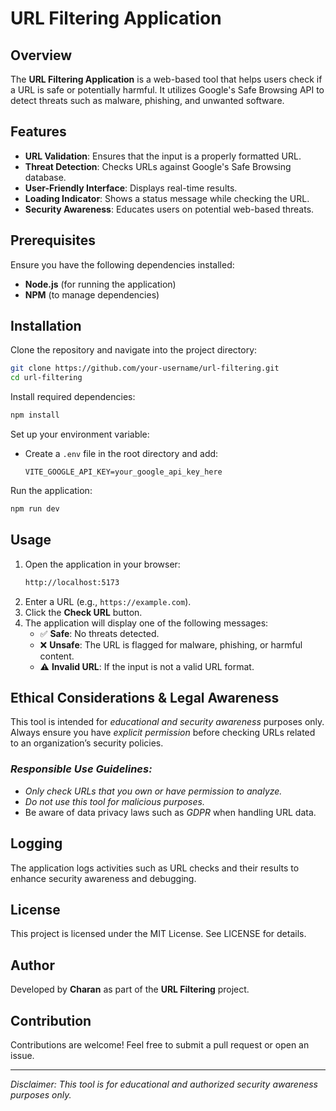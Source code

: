 # URL Filtering Application

## Overview
The **URL Filtering Application** is a web-based tool that helps users check if a URL is safe or potentially harmful. It utilizes Google's Safe Browsing API to detect threats such as malware, phishing, and unwanted software.

## Features
- **URL Validation**: Ensures that the input is a properly formatted URL.
- **Threat Detection**: Checks URLs against Google's Safe Browsing database.
- **User-Friendly Interface**: Displays real-time results.
- **Loading Indicator**: Shows a status message while checking the URL.
- **Security Awareness**: Educates users on potential web-based threats.

## Prerequisites
Ensure you have the following dependencies installed:
- **Node.js** (for running the application)
- **NPM** (to manage dependencies)

## Installation
Clone the repository and navigate into the project directory:

```sh
git clone https://github.com/your-username/url-filtering.git
cd url-filtering
```

Install required dependencies:

```sh
npm install
```

Set up your environment variable:
- Create a `.env` file in the root directory and add:
  ```env
  VITE_GOOGLE_API_KEY=your_google_api_key_here
  ```

Run the application:

```sh
npm run dev
```

## Usage
1. Open the application in your browser:
   ```sh
   http://localhost:5173
   ```
2. Enter a URL (e.g., `https://example.com`).
3. Click the **Check URL** button.
4. The application will display one of the following messages:
   - ✅ **Safe**: No threats detected.
   - ❌ **Unsafe**: The URL is flagged for malware, phishing, or harmful content.
   - ⚠ **Invalid URL**: If the input is not a valid URL format.

## Ethical Considerations & Legal Awareness
This tool is intended for *educational and security awareness* purposes only. Always ensure you have *explicit permission* before checking URLs related to an organization’s security policies.

### *Responsible Use Guidelines:*
- *Only check URLs that you own or have permission to analyze.*
- *Do not use this tool for malicious purposes.*
- Be aware of data privacy laws such as *GDPR* when handling URL data.

## Logging
The application logs activities such as URL checks and their results to enhance security awareness and debugging.

## License
This project is licensed under the MIT License. See LICENSE for details.

## Author
Developed by **Charan** as part of the **URL Filtering** project.

## Contribution
Contributions are welcome! Feel free to submit a pull request or open an issue.

---
*Disclaimer: This tool is for educational and authorized security awareness purposes only.*
